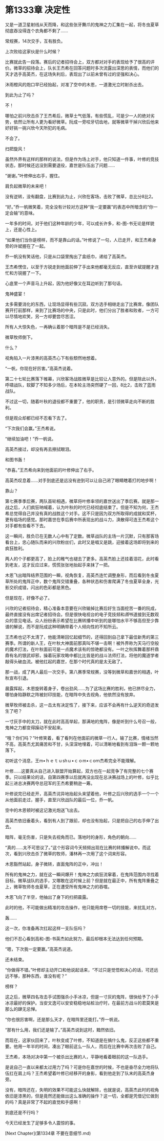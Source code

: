 # 第1333章 决定性

又是一道卫星射线从天而降，和这些张牙舞爪的鬼神之力汇集在一起，将冬虫夏草彻底吞没得连个衣角都不剩了……

常规赛，14次交手，互有胜负。

上次败给这家伙是什么时候？

比赛就此告一段落。赛后的记者招待会上，双方都对对手的表现给予了很高的评价。微草的招待会上，队长王杰希在回答问题时多次流露出深思的表情，而他们的天才选手高英杰，在这场失利后，表现出了以前未曾有过的坚强和决心。

沐雨橙风的炮口早已经抬起，对准了空中的木恩，一道激光立时射杀出去。

到此为止了吗？

不！

哪怕之前兴欣击杀了王杰希后，微草士气低落，有些慌乱，可是少一人的绝对劣势，依然让所有人更为看好微草。阮成一旁咬牙切齿地，就等微草干掉兴欣后他来好好挑一挑兴欣今天所犯的毛病。

不会了。

扫把旋风！

虽然外界有这样的那样的说法，但是作为场上对手，他只知道一件事，叶修的竞技状态，那时候还远没到需要退役，嘉世是队伍出了问题……

“谢谢。”叶修伸出右手，握住。

肩负起微草的未来吧！

没有逆转，没有翻盘，比赛到此为止，兴欣在客场，击败了微草，总比分8比2。

“好。”乔一帆微笑着，完全没有计较对方这种“我一定要赢”的表态中所暗含的“你一定会输”的意味。

一年多的时间，对于他们这种年龄的少年，可以成长许多，和-图-书无论是样貌上，还是心性上。

“如果他们当你是榜样，而不是靠山的话。”叶修说了一句，人已走开，和王杰希身旁的许斌握在了一起。

乔一帆没有笑话他，只是从口袋里掏出了盒纸巾，递给了高英杰。

王杰希愣住，以至于方锐走到他面前伸了手出来他都毫无反应，直至许斌提醒才连忙和方锐握了一下。

心底里一个声音马上升起，因为他好像又在耳边听到了那句话。

鬼神盛宴！

太多需要消化的东西，让现场显得有些沉寂。双方选手相继走出了比赛席，像团队赛开打前那样，来到了比赛场的中央，只是此时，他们分出了胜者和败者，一方可以尽情地欢笑，另一方却要尝尽苦涩。

所有人大惊失色，一再确认着那个暗阵是不是已经消失。

微草牧师倒下。

什么？

视角陷入一片漆黑的高英杰心下有些颓然地想着。

“一帆，你现在好厉害。”高英杰说着。

第二十七轮比赛落下帷幕，兴欣客场战胜微草是比较让人意外的。但是除此以外，呼啸战队，软脚了不知多少场后，在本轮主场突然硬了一回，8比2，击败了蓝雨战队。

不过这一切，随着叶秋的退役都不重要了，他的职责，是引领微草走向不断的胜利。

但是观众却都已经不忍看下去了。

“下次我们会赢。”王杰希说。

“继续加油吧！”乔一帆说。

高英杰接过，却没有再去擦拭眼泪。

和图书轰！

“恭喜。”王杰希向来到他面前的叶修伸出了右手。

高英杰叹息着……对手到底还是远没有逊到可以让自己闭了眼睛瞎着打的地步啊！

靠山？

第七赛季季后赛，两队首轮相遇，微草将叶修率领的嘉世送出了季后赛。就是那一战之后，人们疯狂呐喊着，认为叶秋的时代已经彻底结束了。但是不知为何，王杰希总觉得自己并没有真的战胜这个对手。这不只是因为双方所取得的成就和奖杯，更有临场的感觉。那时嘉世在季后赛中所表现出的战斗力，涣散得可连王杰希这个对手都有些看不下去。

这一瞬间，胜负已在无数人心中有了定数。微草战队的主场一片沉默，只有那客场看台上，忠心随队而来的兴欣粉丝们，此时又是唱又是跳，迎接着这场即将到来的疯狂胜利。

两人的个子都更高了，脸上的稚气也褪去了更多。高英杰脸上还挂着泪花，此时看到老友，这才反应过来，慌慌张张地抬起手来抹了一把。

木恩飞出暗阵结界范围的一瞬，视角恢复，高英杰连忙调整身形，而后看到冬虫夏草所处的鬼阵正中，数个鬼阵交错重叠，各种状态和伤害爬满了冬虫夏草全身，光影交织成错，闪出的色彩都是黑色。

但是现在，好像不必了。

兴欣的记者招待会，精心准备本意要在兴欣输掉比赛后好生当面挖苦一番的阮成，最终直接没有出席记者招待会。但是很快电视台的电子竞技频和*图*书道接到无数观众的意见电话。众人纷纷表示希望在比赛转播中听到的是哪怕水平不够高但至少靠谱的解说，而不是阮成这种明确带着个人倾向性的不知所云。

王杰希也记不太清了，他能清晰回忆起细节的，还得回到自己拿下最佳新秀的第三赛季。所谓的新人王，在叶秋大神面前那真叫不堪一击啊！被外界称为天马行空般的魔术打法，在叶秋面前可是一点魔术该有的惊艳都没有。一叶之秋挥舞着那杆鼎鼎有名的银武却邪，操着玩家攻略中都比比皆是的战斗法师打法，将他的魔道学者敲得头破血流。被他扛起的嘉世，在那个时代真的是太无敌了。

那一战，成了两人最后一次交手。第八赛季常规赛，没等到微草和嘉世的相遇，叶秋宣布引退。

晨露挥起，木恩旋转着身子，卷出劲风……为了这场比赛的胜利，他已拼尽全力，哪怕身陷静默之阵被封印技能，在暗阵中失去视角，他依然没有放弃。

微草牧师被击杀，这一击太有决定性了，接下来，应该不会再有什么逆天的奇迹发生了吧？

一寸灰手中的太刀，就在此时高高举起，那满地的鬼阵，像是听到什么号召一般，鬼神之力都变得躁动不安起来。

“哦？你们吗？”叶修笑着，看了看列在他面前的微草一行人。输了比赛，情绪当然不高，高英杰尤其痛苦和不甘，头深深地埋着，可以清晰地看到有泪珠一颗一颗地落下。

初听这个消息，王m•ｈｅｔｕshｕ•ｃｏm•ｃoｍ杰希完全不能理解。

叶修……这要真从自己进入联盟开始算起，双方也在一起竞争了有完整的七个赛季。只以结果论的话，自第四赛季以后就再没出现在总决赛战场上的叶修，似乎比起三进总决赛两夺总冠军的王杰希要稍逊一筹。

叶修说完已经走开，高英杰诧异地抬起头来望着他，叶修之后兴欣的选手一个一个从他面前走过，握手，直至兴欣战队的最后一位，乔一帆。

空中的木恩顿时被这记激光炮送飞出去。

高英杰依旧垂着头，看到有人到了跟前，却也没有抬起，只是把自己的右手伸了出去。

暗阵，毫无伤害，只是失去视角而已。落地时的身形，角色的朝向……

“真的……太不可思议了。”这个形容词今天频频出现在比赛的转播解说中。而这次，看到兴欣击杀了微草的牧师，潘林再一次用了这个词来形容。

木恩豁然站起，身子微转，直面鬼阵的正中，冲出！

所有的鬼神之力，就在这一瞬间爆开！鬼神之力疯狂流窜着，在鬼阵范围内寻找着目标。微草战队的选手，又哪敢在这时候上前？但是就在最正中，所有鬼阵重叠之上，微草牧师冬虫夏草，正在遭受所有鬼神之力的吞噬。

木恩飞向了半空，他抽出了身下的扫把晨露。

此时的他，不可能做出精准的攻击操作，他只能用席卷一切的技能，来扰乱对方。

轰……

这一次，你准备再次扛起这样一支队伍吗？

他们不忍心看到高和-图-书英杰如此努力，最后却根本无法达到任何预期。

“嗯，下次我一定要赢。”高英杰说道。

还未结束。

“你做得不错。”叶修却主动开口和他说起话来，“不过只是觉悟和决心的话，可还远远不够，那种东西，谁没有呢？”

榜样？

这之后，微草四名攻击手试图强杀小手冰凉，但是一寸灰的鬼阵，很快给予了小手冰凉最好的保护。当安文逸可以安安稳稳地站桩治疗时，在最前方战斗的君莫笑是那么的肆无忌惮。

“你也很厉害啊，还是那么天才，在暗阵里还能打。”乔一帆说。

“那有什么用，我们还是输了。”高英杰说到这时，黯然依旧。

而现在，这家伙回来了，叶秋变成了叶修，不知道是在搞什么鬼，反正这些都不重要。他用一年半的时间，凑出了眼前这么一队人，而后在比赛中再次击败了自己。

王杰希，本场对决中第一个被杀出比赛的人，平静地看着眼前的这一队选手。

是说自己一直以来都太过用力了吗？可是你在嘉世的时候，不也是奋尽全力地将队伍扛在肩上吗？王杰希望着叶修已经移开的身影，看到他走到了队末的高英杰身旁。

没有，暗阵还在，失明的效果不可能这么快就解除，也就是说，高英杰此时的视角依旧是漆黑的，但是竟然还能做出这么准确的操作？这一切，全都是凭借记忆做到的吗？真是非常了不起的直觉和手感啊！

到底还是不行吗？

今天已经发生了足够多令人震惊的事。



[Next Chapter](第1334章 不要在意细节.md)
